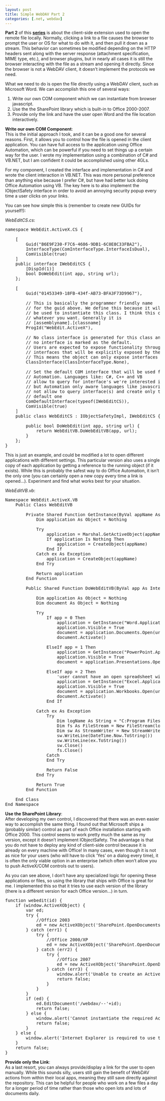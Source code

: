 ```yaml
---
layout: post
title: Simple WebDAV Part 2
categories: [.net, webdav]
---
```


**Part 2** of this **[series][1]** is about the client-side extension used to open the remote file locally.  Normally, clicking a link to a file causes the browser to prompt the user or OS for what to do with it, and then pull it down as a stream.  This behavior can sometimes be modified depending on the HTTP headers sent along with the server response (attachment specification, MIME type, etc.), and browser plugins, but in nearly all cases it is still the browser interacting with the file as a stream and opening it directly.  Since the browser is not a WebDAV client, it doesn’t implement the protocols we need.

What we need to do is open the file directly using a WebDAV client, such as Microsoft Word.  We can accomplish this one of several ways:

1. Write our own COM component which we can instantiate from browser javascript.  
2. Use the the SharePoint library which is built-in to Office 2000-2007.  
3. Provide only the link and have the user open Word and the file location interactively.

**Write our own COM Component**:  
This is the initial approach I took, and it can be a good one for several reasons.  First, it allows you to control how the file is opened in the client application.  You can have full access to the application using Office Automation, which can be powerful if you need to set things up a certain way for the user.  I wrote my implementation using a combination of C# and VB.NET, but I am confident it could be accomplished using other 4GLs.

For my component, I created the interface and implementation in C# and wrote the client interaction in VB.NET.  This was more personal preference than anything else because I prefer C#, but have had better luck doing Office Automation using VB.  The key here is to also implement the IObjectSafety interface in order to avoid an annoying security popup every time a user clicks on your links.

You can see how simple this is (remember to create new GUIDs for yourself!):

*WebEditCS.cs*:

<pre class="prettyprint">
namespace WebEdit.ActiveX.CS {

	[
		Guid("B6E9F230-F7C6-4686-9DB1-6C0E8C33FBA2"),
		InterfaceType(ComInterfaceType.InterfaceIsDual),
		ComVisible(true)
	]
	public interface IWebEditCS {
		[DispId(1)]
		bool DoWebEdit(int app, string url);
	};

	[
		Guid("01453349-18FB-434f-AB73-BFA3F73D9967"),

		// This is basically the programmer friendly name
		// for the guid above. We define this because it will
		// be used to instantiate this class. I think this can be
		// whatever you want. Generally it is
		// [assemblyname].[classname]
		ProgId("WebEdit.ActiveX"),

		// No class interface is generated for this class and
		// no interface is marked as the default.
		// Users are expected to expose functionality through
		// interfaces that will be explicitly exposed by the object
		// This means the object can only expose interfaces we define
		ClassInterface(ClassInterfaceType.None),

		// Set the default COM interface that will be used for
		// Automation. Languages like: C#, C++ and VB
		// allow to query for interface's we're interested in
		// but Automation only aware languages like javascript do
		// not allow to query interface(s) and create only the
		// default one
		ComDefaultInterface(typeof(IWebEditCS)),
		ComVisible(true)
	]
	public class WebEditCS : IObjectSafetyImpl, IWebEditCS {

		public bool DoWebEdit(int app, string url) {
			return WebEditVB.DoWebEditVB(app, url);
		}
	};
}
</pre>   

This is just an example, and could be modified a lot to open different applications with different settings.   This particular version also uses a single copy of each application by getting a reference to the running object (if it exists).  While this is probably the safest way to do Office Automation, it isn’t the only one (you can certainly open a new copy every time a link is opened…).   Experiment and find what works best for your situation.

*WebEditVB.vb*:

<pre class="prettyprint">
Namespace WebEdit.ActiveX.VB
	Public Class WebEditVB

		Private Shared Function GetInstance(ByVal appName As String) As Object
			Dim application As Object = Nothing

			Try
				application = Marshal.GetActiveObject(appName)
				If application Is Nothing Then
					application = CreateObject(appName)
				End If
			Catch ex As Exception
				application = CreateObject(appName)
			End Try

			Return application
		End Function

		Public Shared Function DoWebEditVB(ByVal app As Integer, ByVal url As String) As Boolean

			Dim application As Object = Nothing
			Dim document As Object = Nothing

			Try
				If app = 0 Then
					application = GetInstance("Word.Application")
					application.Visible = True
					document = application.Documents.Open(url)
					document.Activate()

				ElseIf app = 1 Then
					application = GetInstance("PowerPoint.Application")
					application.Visible = True
					document = application.Presentations.Open(url)

				ElseIf app = 2 Then
					'user cannot have an open spreadsheet with a cell currently being edited!
					application = GetInstance("Excel.Application")
					application.Visible = True
					document = application.Workbooks.Open(url)
					document.Activate()
				End If

			Catch ex As Exception
				Try
					Dim logName As String = "C:Program FilesNLRBQuickEdit-ErrorLog.txt"
					Dim fs As FileStream = New FileStream(logName, FileMode.Append, FileAccess.Write)
					Dim sw As StreamWriter = New StreamWriter(fs)
					sw.WriteLine(DateTime.Now.ToString())
					sw.WriteLine(ex.ToString())
					sw.Close()
					fs.Close()
				Catch
				End Try

				Return False
			End Try

			Return True
		End Function

	End Class
End Namespace
</pre> 

**Use the SharePoint Library**:  
After developing my own control, I discovered that there was an even easier way to accomplish the same thing.  I found out that Microsoft ships a (probably similar) control as part of each Office installation starting with Office 2000.  This control seems to work pretty much the same as my version, except it doesn’t implement IObjectSafety.   The advantage is that you do not have to deploy any kind of client-side control because it is already on every machine with Office!  In many cases, even though it is not as nice for your users (who will have to click ‘Yes’ on a dialog every time), it is often the only viable option in an enterprise (which often won’t allow you to push ActiveX/COM controls out to users).

As you can see above, I don’t have any specialized logic for opening these applications or files, so using the library that ships with Office is great for me.  I implemented this so that it tries to use each version of the library (there is a different version for each Office version…) in turn.

<pre class="prettyprint">
function webedit(id) {
	if (window.ActiveXObject) {
		var ed;
		try {
			//Office 2003
			ed = new ActiveXObject('SharePoint.OpenDocuments.2');
		} catch (err1) {
			try {
				//Office 2000/XP
				ed = new ActiveXObject('SharePoint.OpenDocuments.1');
			} catch (err2) {
				try {
					//Office 2007
					ed = new ActiveXObject('SharePoint.OpenDocuments.3');
				} catch (err3) {
					window.alert('Unable to create an ActiveX object to open the document. This is most likely because of the security settings for your browser.');
					return false;
				}
			}
		}
		if (ed) {
			ed.EditDocument('/webdav/--'+id);
			return false;
		} else {
			window.alert('Cannot instantiate the required ActiveX control to open the document. This is most likely because you do not have Office installed or you have an older version of Office.');
			return false;
		}
	} else {
		window.alert('Internet Explorer is required to use this feature.');
	}
	return false;
}
</pre>

**Provide only the Link**:  
As a last resort, you can always provide/display a link for the user to open manually.  While this sounds silly, users still gain the benefit of WebDAV actions from within their local apps, meaning they still save directly against the repository.  This can be helpful for people who work on a few files a day for a longer period of time rather than those who open lots and lots of documents daily.

 [1]: http://unicron.github.com/documentum/java/webdav/2009/09/21/simple-webdav-part-1.html "Simple WebDAV Part 1"  